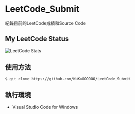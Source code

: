 # LeetCode_Submit

紀錄目前的LeetCode成績和Source Code

## My LeetCode Status

![LeetCode Stats](https://leetcard.jacoblin.cool/KuKuO?theme=unicorn&font=Aclonica&ext=activity)

## 使用方法

```
$ git clone https://github.com/KuKuOOOOOO/LeetCode_Submit
```

## 執行環境

* Visual Studio Code for Windows
